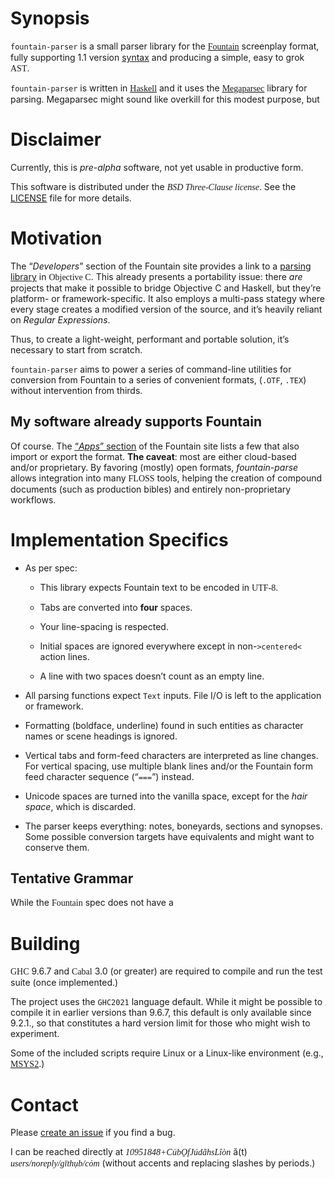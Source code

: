 # Synopsis

`fountain-parser` is a small parser library for the
<u>[<span style="font-family: serif">Fountain</span>](https://fountain.io/)</u>
screenplay format, fully supporting 1.1 version
<u>[syntax](https://fountain.io/syntax/)</u> and producing a simple,
easy to grok <span style="font-family: serif">AST</span>.

`fountain-parser` is written in
<u>[<span style="font-family: serif">Haskell</span>](https://haskell.org)</u> and it
uses the
<u>[<span style="font-family: serif">Megaparsec</span>](https://hackage.haskell.org/package/megaparsec)</u>
library for parsing. Megaparsec might sound like overkill for this
modest purpose, but

# Disclaimer

Currently, this is *pre-alpha* software, not yet usable in productive
form.

This software is distributed under the *<span style="font-family: serif">BSD
Three-Clause license</span>*. See the <u>[LICENSE](run:./LICENSE)</u>
file for more details.

# Motivation

The “*Developers*” section of the Fountain site provides a link to a
<u>[parsing library](https://github.com/nyousefi/Fountain)</u> in
<span style="font-family: serif">Objective C</span>. This already presents a
portability issue: there *are* projects that make it possible to bridge
Objective C and Haskell, but they’re platform- or framework-specific. It
also employs a multi-pass stategy where every stage creates a modified
version of the source, and it’s heavily reliant on *Regular
Expressions*.

Thus, to create a light-weight, performant and portable solution, it’s
necessary to start from scratch.

`fountain-parser` aims to power a series of command-line utilities for
conversion from Fountain to a series of convenient formats, (`.OTF`,
`.TEX`) without intervention from thirds.

## My software already supports Fountain

Of course. The <u>[“*Apps*” section](https://fountain.io/apps/)</u> of
the Fountain site lists a few that also import or export the format.
**The caveat**: most are either cloud-based and/or proprietary. By
favoring (mostly) open formats, *fountain-parse* allows integration into
many <span style="font-family: serif">FLOSS</span> tools, helping the creation of
compound documents (such as production bibles) and entirely
non-proprietary workflows.

# Implementation Specifics

- As per spec:

  - This library expects Fountain text to be encoded in
    <span style="font-family: serif">UTF-8</span>.

  - Tabs are converted into **four** spaces.

  - Your line-spacing is respected.

  - Initial spaces are ignored everywhere except in non-`>centered<`
    action lines.

  - A line with two spaces doesn’t count as an empty line.

- All parsing functions expect `Text` inputs. File I/O is left to the
  application or framework.

- Formatting (boldface, underline) found in such entities as character
  names or scene headings is ignored.

- Vertical tabs and form-feed characters are interpreted as line
  changes. For vertical spacing, use multiple blank lines and/or the
  Fountain form feed character sequence (“`===`”) instead.

- Unicode spaces are turned into the vanilla space, except for the *hair
  space*, which is discarded.

- The parser keeps everything: notes, boneyards, sections and synopses.
  Some possible conversion targets have equivalents and might want to
  conserve them.

## Tentative Grammar

While the <span style="font-family: serif">Fountain</span> spec does not have a

# Building

<span style="font-family: serif">GHC</span> 9.6.7 and
<span style="font-family: serif">Cabal</span> 3.0 (or greater) are required to
compile and run the test suite (once implemented.)

The project uses the `GHC2021` language default. While it might be
possible to compile it in earlier versions than 9.6.7, this default is
only available since 9.2.1., so that constitutes a hard version limit
for those who might wish to experiment.

Some of the included scripts require Linux or a Linux-like environment
(e.g.,
<u>[<span style="font-family: serif">MSYS2</span>](https://www.msys2.org/)</u>.)

# Contact

Please <u>[create an
issue](https://github.com/CubOfJudahsLion/fountain-parser/issues)</u> if
you find a bug.

I can be reached directly at
*<span style="font-family: serif">10951848+CübO̱fJúdãhsLîòn</span>* ă(t)
*<span style="font-family: serif">users/noreply/gīthụb/cȯm</span>* (without accents
and replacing slashes by periods.)
